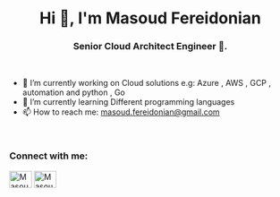 ###  <h1 align="center">Hi 👋, I'm Masoud Fereidonian</h1>
<h3 align="center">Senior Cloud Architect Engineer 🌟.</h3>

<br>


- 🔭 I’m currently working on Cloud solutions e.g: Azure , AWS , GCP , automation and python , Go
- 🌱 I’m currently learning Different programming languages 
- 📫 How to reach me: masoud.fereidonian@gmail.com

<br>

<h3 align="left">Connect with me:</h3>
<p align="left">
  <a href="https://www.linkedin.com/in/masoudfereidonian/" target="blank"><img align="center"
      src="https://cdn.jsdelivr.net/npm/simple-icons@3.0.1/icons/linkedin.svg"
      alt="Masoud Fereidonian" height="30" width="40" /></a>
 <a href="https://twitter.com/masoudmmf" target="blank"><img align="center"
      src="https://raw.githubusercontent.com/rahuldkjain/github-profile-readme-generator/master/src/images/icons/Social/twitter.svg"
      alt="Masoud Fereidonian" height="30" width="40" /></a>
</p>
